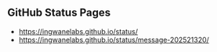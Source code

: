 ## GitHub Status Pages

- https://ingwanelabs.github.io/status/
- https://ingwanelabs.github.io/status/message-202521320/


